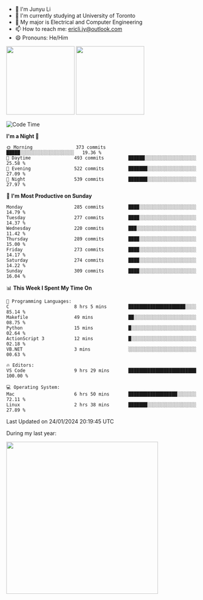 ### 
- 👨 I'm Junyu Li
- 📖 I'm currently studying at University of Toronto
- 🌱 My major is Electrical and Computer Engineering
- 📫 How to reach me: ericli.jy@outlook.com
- 😄 Pronouns: He/Him

<p align="left">  
  <img height="180em" src="https://github-readme-stats-sigma-five-48.vercel.app/api?username=ericjyli&theme=tokyonight&show_icons=true&count_private=true&include_orgs=true" />
  <img height="180em" src="https://github-readme-stats-sigma-five-48.vercel.app/api/top-langs/?username=ericjyli&theme=tokyonight&count_private=true&include_orgs=true&include_orgs=true&layout=compact" />
</p>

<!--START_SECTION:waka-->
![Code Time](http://img.shields.io/badge/Code%20Time-393%20hrs%2059%20mins-blue)

**I'm a Night 🦉** 

```text
🌞 Morning                373 commits         █████░░░░░░░░░░░░░░░░░░░░   19.36 % 
🌆 Daytime                493 commits         ██████░░░░░░░░░░░░░░░░░░░   25.58 % 
🌃 Evening                522 commits         ███████░░░░░░░░░░░░░░░░░░   27.09 % 
🌙 Night                  539 commits         ███████░░░░░░░░░░░░░░░░░░   27.97 % 
```
📅 **I'm Most Productive on Sunday** 

```text
Monday                   285 commits         ████░░░░░░░░░░░░░░░░░░░░░   14.79 % 
Tuesday                  277 commits         ████░░░░░░░░░░░░░░░░░░░░░   14.37 % 
Wednesday                220 commits         ███░░░░░░░░░░░░░░░░░░░░░░   11.42 % 
Thursday                 289 commits         ████░░░░░░░░░░░░░░░░░░░░░   15.00 % 
Friday                   273 commits         ████░░░░░░░░░░░░░░░░░░░░░   14.17 % 
Saturday                 274 commits         ████░░░░░░░░░░░░░░░░░░░░░   14.22 % 
Sunday                   309 commits         ████░░░░░░░░░░░░░░░░░░░░░   16.04 % 
```


📊 **This Week I Spent My Time On** 

```text
💬 Programming Languages: 
C                        8 hrs 5 mins        █████████████████████░░░░   85.14 % 
Makefile                 49 mins             ██░░░░░░░░░░░░░░░░░░░░░░░   08.75 % 
Python                   15 mins             █░░░░░░░░░░░░░░░░░░░░░░░░   02.64 % 
ActionScript 3           12 mins             █░░░░░░░░░░░░░░░░░░░░░░░░   02.18 % 
VB.NET                   3 mins              ░░░░░░░░░░░░░░░░░░░░░░░░░   00.63 % 

🔥 Editors: 
VS Code                  9 hrs 29 mins       █████████████████████████   100.00 % 

💻 Operating System: 
Mac                      6 hrs 50 mins       ██████████████████░░░░░░░   72.11 % 
Linux                    2 hrs 38 mins       ███████░░░░░░░░░░░░░░░░░░   27.89 % 
```


 Last Updated on 24/01/2024 20:19:45 UTC
<!--END_SECTION:waka-->

<p> During my last year: </p>
<img height="400em" src="https://github-readme-stats-git-master-ericjyli.vercel.app/api/wakatime?username=ericjyli&layout=compact&theme=tokyonight" />

<!--
Here are some ideas to get you started:

- 🔭 I’m currently working on ...
- 🌱 I’m currently learning ...
- 👯 I’m looking to collaborate on ...
- 🤔 I’m looking for help with ...
- 💬 Ask me about ...
- 📫 How to reach me: ...
- 😄 Pronouns: ...
- ⚡ Fun fact: ...
-->
